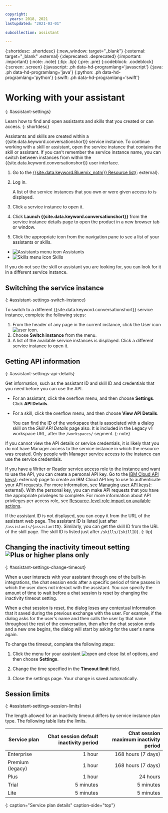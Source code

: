 ```yaml
---

copyright:
  years: 2018, 2021
lastupdated: "2021-03-01"

subcollection: assistant

---
```


{:shortdesc: .shortdesc}
{:new_window: target="_blank"}
{:external: target="_blank" .external}
{:deprecated: .deprecated}
{:important: .important}
{:note: .note}
{:tip: .tip}
{:pre: .pre}
{:codeblock: .codeblock}
{:screen: .screen}
{:javascript: .ph data-hd-programlang='javascript'}
{:java: .ph data-hd-programlang='java'}
{:python: .ph data-hd-programlang='python'}
{:swift: .ph data-hd-programlang='swift'}

# Working with your assistant
{: #assistant-settings}

Learn how to find and open assistants and skills that you created or can access.
{: shortdesc}

Assistants and skills are created within a {{site.data.keyword.conversationshort}} service instance. To continue working with a skill or assistant, open the service instance that contains the skill or assistant. If you can't remember the service instance name, you can switch between instances from within the {{site.data.keyword.conversationshort}} user interface.

1.  Go to the [{{site.data.keyword.Bluemix_notm}} Resource list](https://cloud.ibm.com){: external}.

1.  Log in.

    A list of the service instances that you own or were given access to is displayed.

1.  Click a service instance to open it.

1.  Click **Launch {{site.data.keyword.conversationshort}}** from the service instance details page to open the product in a new browser tab or window.

1.  Click the appropriate icon from the navigation pane to see a list of your assistants or skills.

  - ![Assistants menu icon](images/nav-ass-icon.png) Assistants
  - ![Skills menu icon](images/nav-skills-icon.png) Skills

If you do not see the skill or assistant you are looking for, you can look for it in a different service instance.

## Switching the service instance
{: #assistant-settings-switch-instance}

To switch to a different {{site.data.keyword.conversationshort}} service instance, complete the following steps:
    
1. From the header of any page in the current instance, click the User icon ![user icon](images/user-icon.png).
1.  Choose **Switch instance** from the menu.
1.  A list of the available service instances is displayed. Click a different service instance to open it.

## Getting API information
{: #assistant-settings-api-details}

Get information, such as the assistant ID and skill ID and credentials that you need before you can use the API. 

- For an assistant, click the overflow menu, and then choose **Settings**. Click **API Details**.
- For a skill, click the overflow menu, and then choose **View API Details**.

  You can find the ID of the workspace that is associated with a dialog skill on the *Skill API Details* page also. It is included in the Legacy v1 workspace URL, after the `/workspaces/` segment.
  {: note}

If you cannot view the API details or service credentials, it is likely that you do not have Manager access to the service instance in which the resource was created. Only people with Manager service access to the instance can use the service credentials. 

If you have a Writer or Reader service access role to the instance and want to use the API, you can create a personal API key. Go to the [IBM Cloud API keys](https://cloud.ibm.com/iam/apikeys){: external} page to create an IBM Cloud API key to use to authenticate your API requests. For more information, see [Managing user API keys](/docs/account?topic=account-userapikey){: external}. With the personal key, you can make API requests that you have the appropriate privileges to complete. For more information about API privileges per access role, see [Resource-level role impact on available actions](/docs/assistant?topic=assistant-access-control#access-control-ui-impact).

If the assistant ID is not displayed, you can copy it from the URL of the assistant web page. The assistant ID is listed just after `/assistants/{assistantID}`. Similarly, you can get the skill ID from the URL of the skill page. The skill ID is listed just after `/skills/{skillID}`.
{: tip}

## Changing the inactivity timeout setting ![Plus or higher plans only](images/plus.png)
{: #assistant-settings-change-timeout}

When a user interacts with your assistant through one of the built-in integrations, the chat session ends after a specific period of time passes in which the user does not interact with the assistant. You can specify the amount of time to wait before a chat session is reset by changing the inactivity timeout setting.

When a chat session is reset, the dialog loses any contextual information that it saved during the previous exchange with the user. For example, if the dialog asks for the user's name and then calls the user by that name throughout the rest of the conversation, then after the chat session ends and a new one begins, the dialog will start by asking for the user's name again.

To change the timeout, complete the following steps:

1.  Click the menu for your assistant ![open and close list of options](images/kebab.png), and then choose **Settings**.

1.  Change the time specified in the **Timeout limit** field.

1.  Close the settings page. Your change is saved automatically.

## Session limits
{: #assistant-settings-session-limits}

The length allowed for an inactivity timeout differs by service instance plan type. The following table lists the limits.

| Service plan | Chat session default inactivity period | Chat session maximum inactivity period |
|--------------|--------------------------------:|----------------------------:|
| Enterprise   |                          1 hour |          168 hours (7 days) |
| Premium (legacy) |                      1 hour |          168 hours (7 days) |
| Plus         |                          1 hour |                    24 hours |
| Trial        |                       5 minutes |                   5 minutes |
| Lite         |                       5 minutes |                   5 minutes |
{: caption="Service plan details" caption-side="top"}
